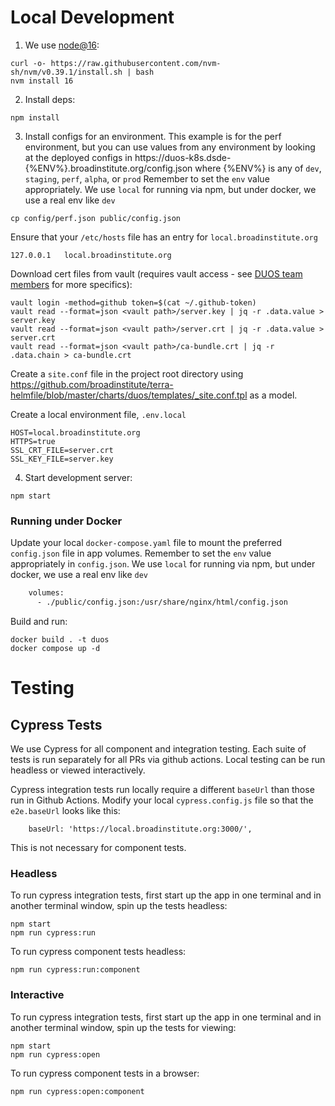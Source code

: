 # Local Development

1. We use [node@16](https://github.com/nvm-sh/nvm#installing-and-updating):

```
curl -o- https://raw.githubusercontent.com/nvm-sh/nvm/v0.39.1/install.sh | bash
nvm install 16
```
2. Install deps:

```
npm install
```

3. Install configs for an environment. This example is for the perf environment, but you can use values from any environment by looking at the deployed configs in https://duos-k8s.dsde-{%ENV%}.broadinstitute.org/config.json where {%ENV%} is any of `dev`, `staging`, `perf`, `alpha`, or `prod` 
Remember to set the `env` value appropriately. We use `local` for running via npm, but under docker, we use a real env like `dev` 
```
cp config/perf.json public/config.json
```

Ensure that your `/etc/hosts` file has an entry for `local.broadinstitute.org`
```properties
127.0.0.1	local.broadinstitute.org
```

Download cert files from vault (requires vault access - see [DUOS team members](https://github.com/orgs/DataBiosphere/teams/duos) for more specifics):
```shell
vault login -method=github token=$(cat ~/.github-token)
vault read --format=json <vault path>/server.key | jq -r .data.value > server.key
vault read --format=json <vault path>/server.crt | jq -r .data.value > server.crt
vault read --format=json <vault path>/ca-bundle.crt | jq -r .data.chain > ca-bundle.crt
```

Create a `site.conf` file in the project root directory using https://github.com/broadinstitute/terra-helmfile/blob/master/charts/duos/templates/_site.conf.tpl as a model. 

Create a local environment file, `.env.local`
```properties
HOST=local.broadinstitute.org
HTTPS=true
SSL_CRT_FILE=server.crt
SSL_KEY_FILE=server.key
```

4. Start development server:

```shell
npm start
```
### Running under Docker

Update your local `docker-compose.yaml` file to mount the preferred `config.json` file in app volumes.
Remember to set the `env` value appropriately in `config.json`. We use `local` for running via npm, but under docker, we use a real env like `dev`

```dockerfile
    volumes:
      - ./public/config.json:/usr/share/nginx/html/config.json
``` 

Build and run:

```shell
docker build . -t duos
docker compose up -d
```

# Testing

## Cypress Tests

We use Cypress for all component and integration testing. Each suite
of tests is run separately for all PRs via github actions. Local
testing can be run headless or viewed interactively.

Cypress integration tests run locally require a different `baseUrl` than those
run in Github Actions. Modify your local `cypress.config.js` file so
that the `e2e.baseUrl` looks like this:
```shell
    baseUrl: 'https://local.broadinstitute.org:3000/',
```
This is not necessary for component tests.

### Headless
To run cypress integration tests, first start up the app in one terminal
and in another terminal window, spin up the tests headless:

```shell
npm start
npm run cypress:run
```

To run cypress component tests headless:

```shell
npm run cypress:run:component
```

### Interactive
To run cypress integration tests, first start up the app in one terminal
and in another terminal window, spin up the tests for viewing:

```shell
npm start
npm run cypress:open
```

To run cypress component tests in a browser:

```shell
npm run cypress:open:component
```
 